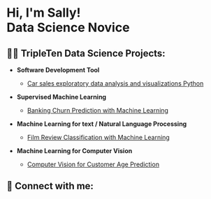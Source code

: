<h1>Hi, I'm Sally! <br/> 
Data Science Novice

<h2>👨‍💻 TripleTen Data Science Projects:</h2>

- <b>Software Development Tool</b>
  - [Car sales exploratory data analysis and visualizations Python](https://github.com/xial1y/SDTProject)
    
- <b>Supervised Machine Learning</b>
  - [Banking Churn Prediction with Machine Learning](https://github.com/xial1y/SupervisedML) 
  
- <b>Machine Learning for text / Natural Language Processing</b>
  - [Film Review Classification with Machine Learning](https://github.com/xial1y/natural-language-processing)

- <b>Machine Learning for Computer Vision</b>
  - [Computer Vision for Customer Age Prediction](https://github.com/xial1y/ML-computer-vision)



<h2> 🤳 Connect with me:</h2>

